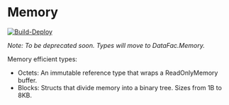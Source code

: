 # Memory

[![Build-Deploy](https://github.com/metafac-net/Memory/actions/workflows/dotnet.yml/badge.svg?branch=main)](https://github.com/metafac-net/Memory/actions/workflows/dotnet.yml)

*Note: To be deprecated soon. Types will move to DataFac.Memory.*

Memory efficient types:
- Octets: An immutable reference type that wraps a ReadOnlyMemory<byte> buffer.
- Blocks: Structs that divide memory into a binary tree. Sizes from 1B to 8KB.